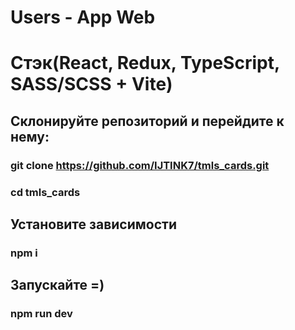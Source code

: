 # Users - App Web
# Стэк(React, Redux, TypeScript, SASS/SCSS + Vite)

## Склонируйте репозиторий и перейдите к нему:
### git clone https://github.com/IJTINK7/tmls_cards.git
### cd tmls_cards

## Установите зависимости
### npm i

## Запускайте =)
### npm run dev

